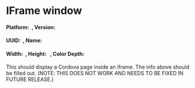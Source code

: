 IFrame window
=============

#### Platform: <span id="platform">  </span>, Version: <span id="version"> </span>

#### UUID: <span id="uuid">  </span>, Name: <span id="name"> </span>

#### Width: <span id="width">  </span>, Height: <span id="height">  </span>, Color Depth: <span id="colorDepth"></span>

This should display a Cordova page inside an iframe. The info above should be filled out. (NOTE: THIS DOES NOT WORK AND NEEDS TO BE FIXED IN FUTURE RELEASE.)
